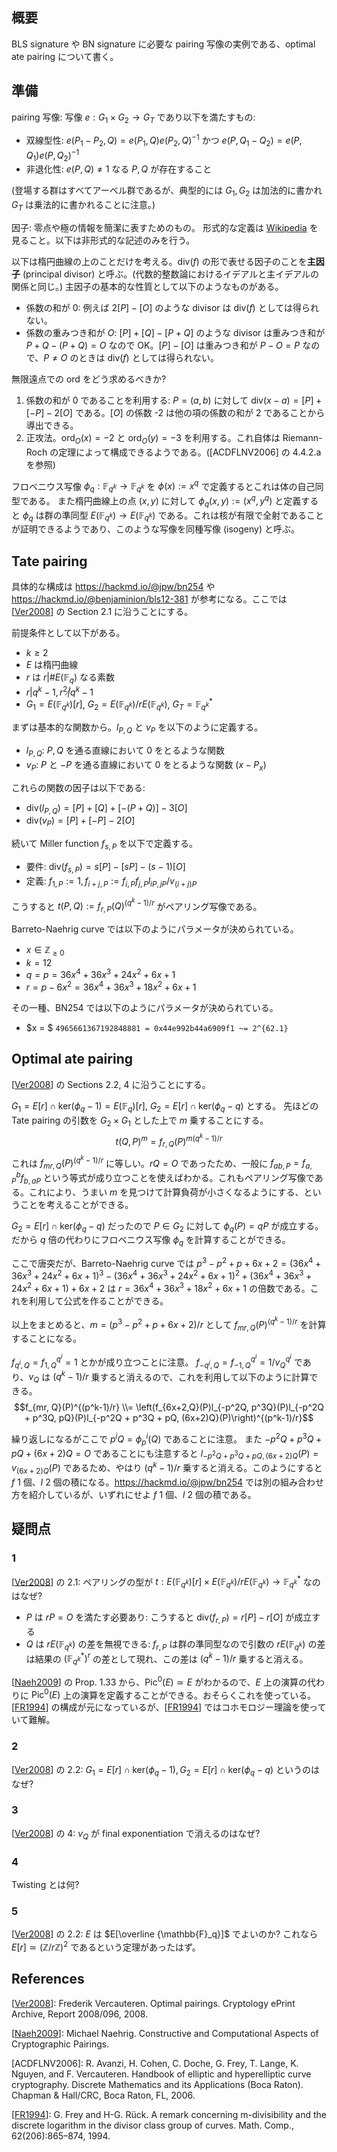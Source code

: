 ## 概要
BLS signature や BN signature に必要な pairing 写像の実例である、optimal ate pairing について書く。

## 準備
pairing 写像: 写像 $e: G_1 \times G_2 \to G_T$ であり以下を満たすもの:
- 双線型性: $e(P_1 - P_2, Q) = e(P_1, Q)e(P_2, Q)^{-1}$ かつ $e(P, Q_1 - Q_2) = e(P, Q_1)e(P, Q_2)^{-1}$
- 非退化性: $e(P, Q) \neq 1$ なる $P, Q$ が存在すること

(登場する群はすべてアーベル群であるが、典型的には $G_1, G_2$ は加法的に書かれ $G_T$ は乗法的に書かれることに注意。)

因子: 零点や極の情報を簡潔に表すためのもの。
形式的な定義は [Wikipedia](https://en.wikipedia.org/wiki/Divisor_(algebraic_geometry)) を見ること。以下は非形式的な記述のみを行う。

以下は楕円曲線の上のことだけを考える。$\mathrm{div}(f)$ の形で表せる因子のことを**主因子** (principal divisor) と呼ぶ。(代数的整数論におけるイデアルと主イデアルの関係と同じ。) 主因子の基本的な性質として以下のようなものがある。
- 係数の和が 0: 例えば $2[P] - [O]$ のような divisor は $\mathrm{div}(f)$ としては得られない。
- 係数の重みつき和が $O$: $[P] + [Q] - [P + Q]$ のような divisor は重みつき和が $P + Q - (P + Q) = O$ なので OK。$[P] - [O]$ は重みつき和が $P - O = P$ なので、$P \neq O$ のときは $\mathrm{div}(f)$ としては得られない。

無限遠点での ord をどう求めるべきか?
1. 係数の和が 0 であることを利用する: $P = (a, b)$ に対して $\mathrm{div}(x - a) = [P] + [-P] - 2[O]$ である。$[O]$ の係数 -2 は他の項の係数の和が 2 であることから導出できる。
2. 正攻法。$\mathrm{ord}_{O}(x) = -2$ と $\mathrm{ord}_{O}(y) = -3$ を利用する。これ自体は Riemann-Roch の定理によって構成できるようである。([ACDFLNV2006] の 4.4.2.a を参照)

フロベニウス写像 $\phi_q: \mathbb{F}_{q^k} \to \mathbb{F}_{q^k}$ を $\phi(x) := x^q$ で定義するとこれは体の自己同型である。
また楕円曲線上の点 $(x, y)$ に対して $\phi_q(x, y) := (x^q, y^q)$ と定義すると $\phi_q$ は群の準同型 $E(\mathbb{F}_{q^k}) \to E(\mathbb{F}_{q^k})$ である。これは核が有限で全射であることが証明できるようであり、このような写像を同種写像 (isogeny) と呼ぶ。

## Tate pairing

具体的な構成は https://hackmd.io/@jpw/bn254 や https://hackmd.io/@benjaminion/bls12-381 が参考になる。ここでは [[Ver2008]] の Section 2.1 に沿うことにする。

前提条件として以下がある。
- $k \ge 2$
- $E$ は楕円曲線
- $r$ は $r | \#E(\mathbb{F}_{q})$ なる素数
- $r | q^k - 1, r^2 \not | q^k - 1$
- $G_1 = E(\mathbb{F}_{q^k})[r]$, $G_2 = E(\mathbb{F}_{q^k})/rE(\mathbb{F}_{q^k})$, $G_T = \mathbb{F}_{q^k}^*$

まずは基本的な関数から。$l_{P, Q}$ と $v_P$ を以下のように定義する。
- $l_{P, Q}$: $P, Q$ を通る直線において 0 をとるような関数
- $v_P$: $P$ と $-P$ を通る直線において 0 をとるような関数 ($x - P_x$)

これらの関数の因子は以下である:
- $\mathrm{div}(l_{P, Q}) = [P] + [Q] + [-(P + Q)] - 3[O]$
- $\mathrm{div}(v_P) = [P] + [-P] - 2[O]$

続いて Miller function $f_{s,P}$ を以下で定義する。
- 要件: $\mathrm{div}(f_{s,P}) = s[P] - [sP] - (s-1)[O]$
- 定義: $f_{1,P} := 1, f_{i+j,P} := f_{i,P}f_{j,P} l_{iP,jP}/v_{(i+j)P}$

こうすると $t(P, Q) := f_{r, P}(Q)^{(q^k-1)/r}$ がペアリング写像である。

Barreto-Naehrig curve では以下のようにパラメータが決められている。
- $x \in \mathbb{Z}_{\ge 0}$
- $k = 12$
- $q = p = 36x^4 + 36x^3 + 24x^2 + 6x + 1$
- $r = p - 6x^2 = 36x^4 + 36x^3 + 18x^2 + 6x + 1$

その一種、BN254 では以下のようにパラメータが決められている。
- $x = $ `4965661367192848881 = 0x44e992b44a6909f1 ~= 2^{62.1}`
## Optimal ate pairing
[[Ver2008]] の Sections 2.2, 4 に沿うことにする。

$G_1 = E[r] \cap \mathrm{ker}(\phi_q - 1) = E(\mathbb{F}_{q})[r]$, $G_2 = E[r] \cap \mathrm{ker}(\phi_q - q)$ とする。
先ほどの Tate pairing の引数を $G_2 \times G_1$ とした上で $m$ 乗することにする。
$$t(Q, P)^m = f_{r, Q}(P)^{m(q^k-1)/r}$$
これは $f_{mr, Q}(P)^{(q^k-1)/r}$ に等しい。$rQ = O$ であったため、一般に $f_{ab, P} = f_{a,P}^b f_{b,aP}$ という等式が成り立つことを使えばわかる。これもペアリング写像である。これにより、うまい $m$ を見つけて計算負荷が小さくなるようにする、ということを考えることができる。

$G_2 = E[r] \cap \mathrm{ker}(\phi_q - q)$ だったので $P \in G_2$ に対して $\phi_q(P) = qP$ が成立する。だから $q$ 倍の代わりにフロベニウス写像 $\phi_q$ を計算することができる。

ここで唐突だが、Barreto-Naehrig curve では $p^3 - p^2 + p + 6x+2 = (36x^4 + 36x^3 + 24x^2 + 6x + 1)^3 - (36x^4 + 36x^3 + 24x^2 + 6x + 1)^2 + (36x^4 + 36x^3 + 24x^2 + 6x + 1) + 6x+2$ は $r = 36x^4 + 36x^3 + 18x^2 + 6x + 1$ の倍数である。これを利用して公式を作ることができる。

以上をまとめると、$m = (p^3 - p^2 + p + 6x+2)/r$ として $f_{mr, Q}(P)^{(q^k-1)/r}$ を計算することになる。

$f_{q^i, Q} = f_{1,Q}^{q^i} = 1$ とかが成り立つことに注意。
$f_{-q^i, Q} = f_{-1,Q}^{q^i} = 1/v_Q^{q^i}$ であり、$v_Q$ は $(q^k-1)/r$ 乗すると消えるので、これを利用して以下のように計算できる。
$$f_{mr, Q}(P)^{(p^k-1)/r} \\= \left(f_{6x+2,Q}(P)l_{-p^2Q, p^3Q}(P)l_{-p^2Q + p^3Q, pQ}(P)l_{-p^2Q + p^3Q + pQ, (6x+2)Q}(P)\right)^{(p^k-1)/r}$$

繰り返しになるがここで $p^iQ = \phi_p^i(Q)$ であることに注意。
また $-p^2Q + p^3Q + pQ + (6x+2)Q = O$ であることにも注意すると $l_{-p^2Q + p^3Q + pQ, (6x+2)Q}(P) = v_{(6x+2)Q}(P)$ であるため、やはり $(q^k-1)/r$ 乗すると消える。このようにすると $f$ 1 個、$l$ 2 個の積になる。https://hackmd.io/@jpw/bn254 では別の組み合わせ方を紹介しているが、いずれにせよ $f$ 1 個、$l$ 2 個の積である。

## 疑問点
### 1
[[Ver2008]] の 2.1:
ペアリングの型が $t: E(\mathbb{F}_{q^k})[r] \times E(\mathbb{F}_{q^k})/rE(\mathbb{F}_{q^k}) \to \mathbb{F}_{q^k}^*$ なのはなぜ?
- $P$ は $rP = O$ を満たす必要あり: こうすると $\mathrm{div}(f_{r, P}) = r[P] - r[O]$ が成立する 
- $Q$ は $rE(\mathbb{F}_{q^k})$ の差を無視できる: $f_{r, P}$ は群の準同型なので引数の $rE(\mathbb{F}_{q^k})$ の差は結果の $(\mathbb{F}_{q^k}^*)^r$ の差として現れ、この差は $(q^k-1)/r$ 乗すると消える。

[[Naeh2009]] の Prop. 1.33 から、$\mathrm{Pic}^0(E) \simeq E$ がわかるので、$E$ 上の演算の代わりに $\mathrm{Pic}^0(E)$ 上の演算を定義することができる。おそらくこれを使っている。
[[FR1994]] の構成が元になっているが、[[FR1994]] ではコホモロジー理論を使っていて難解。

### 2
[[Ver2008]] の 2.2:
$G_1 = E[r] \cap \mathrm{ker}(\phi_q - 1), G_2 = E[r] \cap \mathrm{ker}(\phi_q - q)$ というのはなぜ?

### 3
[[Ver2008]] の 4: $v_Q$ が final exponentiation で消えるのはなぜ?

### 4
Twisting とは何?

### 5
[[Ver2008]] の 2.2: $E$ は $E[\overline {\mathbb{F}_q}]$ でよいのか? これなら $E[r] \simeq (\mathbb{Z}/r\mathbb{Z})^2$ であるという定理があったはず。

## References
[[Ver2008]]: Frederik Vercauteren. Optimal pairings. Cryptology ePrint Archive, Report 2008/096, 2008.

[[Naeh2009]]: Michael Naehrig. Constructive and Computational Aspects of Cryptographic Pairings.

[ACDFLNV2006]:  R. Avanzi, H. Cohen, C. Doche, G. Frey, T. Lange, K. Nguyen, and F. Vercauteren. Handbook of elliptic and hyperelliptic curve cryptography. Discrete Mathematics and its Applications (Boca Raton). Chapman & Hall/CRC, Boca Raton, FL, 2006.

[[FR1994]]: G. Frey and H-G. Rück. A remark concerning m-divisibility and the discrete logarithm in the divisor class group of curves. Math. Comp., 62(206):865–874, 1994.

[Ver2008]: https://eprint.iacr.org/2008/096.pdf
[Naeh2009]: https://cryptosith.org/michael/data/thesis/2009-05-13-diss.pdf
[FR1994]: https://www.ams.org/journals/mcom/1994-62-206/S0025-5718-1994-1218343-6/S0025-5718-1994-1218343-6.pdf